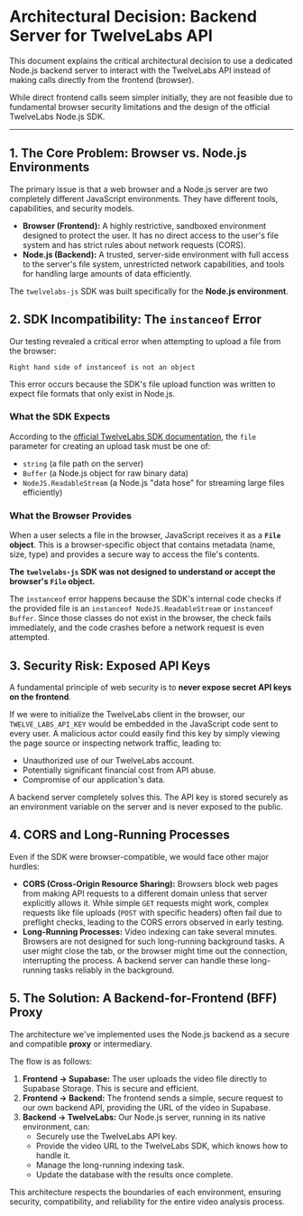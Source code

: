 # Architectural Decision: Backend Server for TwelveLabs API

This document explains the critical architectural decision to use a dedicated Node.js backend server to interact with the TwelveLabs API instead of making calls directly from the frontend (browser).

While direct frontend calls seem simpler initially, they are not feasible due to fundamental browser security limitations and the design of the official TwelveLabs Node.js SDK.

---

## 1. The Core Problem: Browser vs. Node.js Environments

The primary issue is that a web browser and a Node.js server are two completely different JavaScript environments. They have different tools, capabilities, and security models.

- **Browser (Frontend):** A highly restrictive, sandboxed environment designed to protect the user. It has no direct access to the user's file system and has strict rules about network requests (CORS).
- **Node.js (Backend):** A trusted, server-side environment with full access to the server's file system, unrestricted network capabilities, and tools for handling large amounts of data efficiently.

The `twelvelabs-js` SDK was built specifically for the **Node.js environment**.

## 2. SDK Incompatibility: The `instanceof` Error

Our testing revealed a critical error when attempting to upload a file from the browser:

```
Right hand side of instanceof is not an object
```

This error occurs because the SDK's file upload function was written to expect file formats that only exist in Node.js.

### What the SDK Expects

According to the [official TwelveLabs SDK documentation](https://docs.twelvelabs.io/v1.3/sdk-reference/node-js/upload-videos#create-a-video-indexing-task), the `file` parameter for creating an upload task must be one of:

- `string` (a file path on the server)
- `Buffer` (a Node.js object for raw binary data)
- `NodeJS.ReadableStream` (a Node.js "data hose" for streaming large files efficiently)

### What the Browser Provides

When a user selects a file in the browser, JavaScript receives it as a **`File` object**. This is a browser-specific object that contains metadata (name, size, type) and provides a secure way to access the file's contents.

**The `twelvelabs-js` SDK was not designed to understand or accept the browser's `File` object.**

The `instanceof` error happens because the SDK's internal code checks if the provided file is an `instanceof NodeJS.ReadableStream` or `instanceof Buffer`. Since those classes do not exist in the browser, the check fails immediately, and the code crashes before a network request is even attempted.

## 3. Security Risk: Exposed API Keys

A fundamental principle of web security is to **never expose secret API keys on the frontend**.

If we were to initialize the TwelveLabs client in the browser, our `TWELVE_LABS_API_KEY` would be embedded in the JavaScript code sent to every user. A malicious actor could easily find this key by simply viewing the page source or inspecting network traffic, leading to:

- Unauthorized use of our TwelveLabs account.
- Potentially significant financial cost from API abuse.
- Compromise of our application's data.

A backend server completely solves this. The API key is stored securely as an environment variable on the server and is never exposed to the public.

## 4. CORS and Long-Running Processes

Even if the SDK were browser-compatible, we would face other major hurdles:

- **CORS (Cross-Origin Resource Sharing):** Browsers block web pages from making API requests to a different domain unless that server explicitly allows it. While simple `GET` requests might work, complex requests like file uploads (`POST` with specific headers) often fail due to preflight checks, leading to the CORS errors observed in early testing.
- **Long-Running Processes:** Video indexing can take several minutes. Browsers are not designed for such long-running background tasks. A user might close the tab, or the browser might time out the connection, interrupting the process. A backend server can handle these long-running tasks reliably in the background.

## 5. The Solution: A Backend-for-Frontend (BFF) Proxy

The architecture we've implemented uses the Node.js backend as a secure and compatible **proxy** or intermediary.

The flow is as follows:

1.  **Frontend -> Supabase:** The user uploads the video file directly to Supabase Storage. This is secure and efficient.
2.  **Frontend -> Backend:** The frontend sends a simple, secure request to our own backend API, providing the URL of the video in Supabase.
3.  **Backend -> TwelveLabs:** Our Node.js server, running in its native environment, can:
    - Securely use the TwelveLabs API key.
    - Provide the video URL to the TwelveLabs SDK, which knows how to handle it.
    - Manage the long-running indexing task.
    - Update the database with the results once complete.

This architecture respects the boundaries of each environment, ensuring security, compatibility, and reliability for the entire video analysis process.
